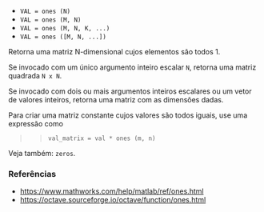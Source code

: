 - `VAL = ones (N)`
- `VAL = ones (M, N)`
- `VAL = ones (M, N, K, ...)`
- `VAL = ones ([M, N, ...])`

Retorna uma matriz N-dimensional cujos elementos são todos 1.

Se invocado com um único argumento inteiro escalar `N`, retorna uma matriz
quadrada `N x N`.

Se invocado com dois ou mais argumentos inteiros escalares ou um vetor de
valores inteiros, retorna uma matriz com as dimensões dadas.

Para criar uma matriz constante cujos valores são todos iguais, use uma
expressão como

> > `val_matrix = val * ones (m, n)`

Veja também: `zeros`.

### Referências

- https://www.mathworks.com/help/matlab/ref/ones.html
- https://octave.sourceforge.io/octave/function/ones.html
